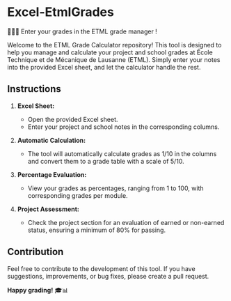 # Excel-EtmlGrades
👨🏼‍💻 Enter your grades in the ETML grade manager !

Welcome to the ETML Grade Calculator repository! This tool is designed to help you manage and calculate your project and school grades at École Technique et de Mécanique de Lausanne (ETML). Simply enter your notes into the provided Excel sheet, and let the calculator handle the rest.

## Instructions

1. **Excel Sheet:**
   - Open the provided Excel sheet.
   - Enter your project and school notes in the corresponding columns.

2. **Automatic Calculation:**
   - The tool will automatically calculate grades as 1/10 in the columns and convert them to a grade table with a scale of 5/10.

3. **Percentage Evaluation:**
   - View your grades as percentages, ranging from 1 to 100, with corresponding grades per module.

4. **Project Assessment:**
   - Check the project section for an evaluation of earned or non-earned status, ensuring a minimum of 80% for passing.

## Contribution

Feel free to contribute to the development of this tool. If you have suggestions, improvements, or bug fixes, please create a pull request.

**Happy grading!** 🎓📊
